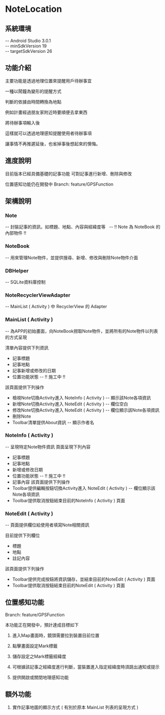 # NoteLocation

## 系統環境

  -- Android Studio 3.0.1  
  -- minSdkVersion 19  
  -- targetSdkVersion 26
  

## 功能介紹

主要功能是透過地理位置來提醒用戶待辦事宜

一種以鬧鐘為變形的提醒方式

判斷的依據由時間轉換為地點

例如計畫經過朋友家附近時要順便去拿東西

將待辦事項輸入後

這樣就可以透過地理感知提醒使用者待辦事項

讓事情不再推遲延後，也省掉事後想起來的懊悔。

## 進度說明

目前版本已經具備基礎的記事功能
可對記事進行新增、刪除與修改

位置感知功能仍在開發中 Branch: feature/GPSFunction


## 架構說明

### Note  
  -- 封裝記事的資訊，如標題、地點、內容與經緯度等  
  -- !! Note 為 NoteBook 的內部物件 !!
  
### NoteBook  
  -- 用來管理Note物件，並提供搜尋、新增、修改與刪除Note物件介面
  
### DBHelper  
  -- SQLite資料庫控制

### NoteRecyclerViewAdapter
  -- MainList ( Activity ) 中 RecyclerView 的 Adapter
  
### MainList ( Activity )  
  -- 為APP的初始畫面，向NoteBook撈取Note物件，並將所有的Note物件以列表的方式呈現
  
  清單內容提供下列資訊
  * 記事標題  
  * 記事地點
  * 記事新增或修改的日期  
  * 位置功能狀態 -- !! 施工中 !!  

  該頁面提供下列操作  
  * 檢視Note切換Activity進入 NoteInfo ( Activity ) -- 顯示該Note各項資訊  
  * 新增Note切換Activity進入 NoteEdit ( Activity ) -- 欄位空白  
  * 修改Note切換Activity進入 NoteEdit ( Activity ) -- 欄位顯示該Note各項資訊  
  * 刪除Note  
  * Toolbar清單提供About資訊 -- 顯示作者名
  
### NoteInfo ( Activity )
  -- 呈現特定Note物件資訊
  頁面呈現下列內容
  * 記事標題
  * 記事地點
  * 新增或修改日期
  * 位置功能狀態  -- !! 施工中 !! 
  * 記事內容
  該頁面提供下列操作  
  * Toolbar提供編輯按鈕切換Activity進入 NoteEdit ( Activity ) -- 欄位顯示該Note各項資訊
  * Toolbar提供取消按鈕結束目前的NoteInfo ( Activity ) 頁面

### NoteEdit ( Activity )
  -- 頁面提供欄位給使用者填寫Note相關資訊
  
  目前提供下列欄位
  * 標題
  * 地點
  * 註記內容
  
  該頁面提供下列操作  
  * Toolbar提供完成按鈕將資訊儲存，並結束目前的NoteEdit ( Activity ) 頁面  
  * Toolbar提供取消按鈕結束目前的NoteEdit ( Activity ) 頁面  

## 位置感知功能

Branch: feature/GPSFunction

本功能正在開發中，預計達成目標如下

1. 進入Map畫面時，鏡頭需要拉到裝置目前位置

2. 點擊畫面設定Mark標籤

3. 儲存設定之Mark標籤經緯度

4. 可根據該記事之經緯度進行判斷，當裝置進入指定經緯度時須跳出通知或提示

5. 提供開啟或關閉地理感知功能


## 額外功能

1. 實作記事地圖的顯示方式 ( 有別於原本 MainList 列表的呈現方式 )



